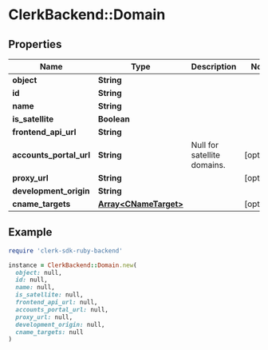 # ClerkBackend::Domain

## Properties

| Name | Type | Description | Notes |
| ---- | ---- | ----------- | ----- |
| **object** | **String** |  |  |
| **id** | **String** |  |  |
| **name** | **String** |  |  |
| **is_satellite** | **Boolean** |  |  |
| **frontend_api_url** | **String** |  |  |
| **accounts_portal_url** | **String** | Null for satellite domains.  | [optional] |
| **proxy_url** | **String** |  | [optional] |
| **development_origin** | **String** |  |  |
| **cname_targets** | [**Array&lt;CNameTarget&gt;**](CNameTarget.md) |  | [optional] |

## Example

```ruby
require 'clerk-sdk-ruby-backend'

instance = ClerkBackend::Domain.new(
  object: null,
  id: null,
  name: null,
  is_satellite: null,
  frontend_api_url: null,
  accounts_portal_url: null,
  proxy_url: null,
  development_origin: null,
  cname_targets: null
)
```

